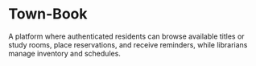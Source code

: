 # Town-Book
A platform where authenticated residents can browse available titles or study rooms, place reservations, and receive reminders, while librarians manage inventory and schedules.

